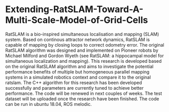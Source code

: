 # Extending-RatSLAM-Toward-A-Multi-Scale-Model-of-Grid-Cells
RatSLAM is a bio-inspired simultaneous localisation and mapping (SLAM) system. Based on continous attractor network dynamics, RatSLAM is capable of mapping by closing loops to correct odometry error.
The original RatSLAM algorithm was designed and implemented on Pioneer robots by Michael Milford and Gordon Wyeth (see RatSLAM: a hippocampal model for simultaneous localization and mapping).
This research is developed based on the original RatSLAM algorithm and aims to investigate the potential performance benefits of multiple but homogeneous parallel mapping systems in a simulated robotics context and compare it to the original ratslam.
The C++ algorithm for this research has been developed successfully and parameters are currently tuned to achieve better performance. The code will be renewed in next couples of weeks.
The test dataset will be uploaded once the research have been finished.
The code can be run in ubuntu 18.04, ROS melodic.

